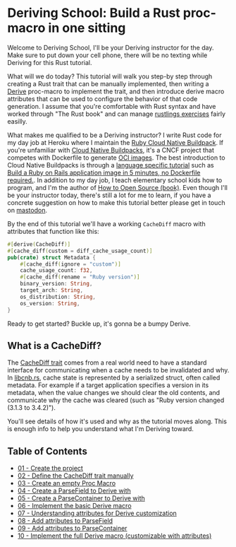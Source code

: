 # Deriving School: Build a Rust proc-macro in one sitting

Welcome to Deriving School, I'll be your Deriving instructor for the day. Make sure to put down your cell phone, there will be no texting while Deriving for this Rust tutorial.

What will we do today? This tutorial will walk you step-by step through creating a Rust trait that can be manually implemented, then writing a [Derive]() proc-macro to implement the trait, and then introduce derive macro attributes that can be used to configure the behavior of that code generation. I assume that you're comfortable with Rust syntax and have worked through "The Rust book" and can manage [rustlings exercises](https://github.com/rust-lang/rustlings) fairly easilly.

What makes me qualified to be a Deriving instructor? I write Rust code for my day job at Heroku where I maintain the [Ruby Cloud Native Buildpack](https://github.com/heroku/buildpacks-ruby). If you're unfamiliar with [Cloud Native Buildpacks](https://buildpacks.io/), it's a CNCF project that competes with Dockerfile to generate [OCI images](https://opencontainers.org/). The best introduction to Cloud Native Buildpacks is through a [language specific tutorial](https://github.com/heroku/buildpacks/blob/main/docs/README.md#use) such as [Build a Ruby on Rails application image in 5 minutes, no Dockerfile required.](https://github.com/heroku/buildpacks/blob/main/docs/ruby/README.md). In addition to my day job, I teach elementary school kids how to program, and I'm the author of [How to Open Source (book)](http://howtoopensource.dev/). Even though I'll be your instructor today, there's still a lot for me to learn, if you have a concrete suggestion on how to make this tutorial better please get in touch on [mastodon](https://ruby.social/@schneems).

By the end of this tutorial we'll have a working `CacheDiff` macro with attributes that function like this:

```rust
#[derive(CacheDiff)]
#[cache_diff(custom = diff_cache_usage_count)]
pub(crate) struct Metadata {
    #[cache_diff(ignore = "custom")]
    cache_usage_count: f32,
    #[cache_diff(rename = "Ruby version")]
    binary_version: String,
    target_arch: String,
    os_distribution: String,
    os_version: String,
}
```

Ready to get started? Buckle up, it's gonna be a bumpy Derive.

## What is a CacheDiff?

The [CacheDiff trait](https://crates.io/crates/cache_diff) comes from a real world need to have a standard interface for communicating when a cache needs to be invalidated and why. In [libcnb.rs](https://crates.io/crates/libcnb), cache state is represented by a serialized struct, often called metadata. For example if a target application specifies a version in its metadata, when the value changes we should clear the old contents, and communicate why the cache was cleared (such as "Ruby version changed (3.1.3 to 3.4.2)").

You'll see details of how it's used and why as the tutorial moves along. This is enough info to help you understand what I'm Deriving toward.

## Table of Contents

- [01 - Create the project](#chapter_01)
- [02 - Define the CacheDiff trait manually](#chapter_02)
- [03 - Create an empty Proc Macro](#chapter_03)
- [04 - Create a ParseField to Derive with](#chapter_04)
- [05 - Create a ParseContainer to Derive with](#chapter_05)
- [06 - Implement the basic Derive macro](#chapter_06)
- [07 - Understanding attributes for Derive customization](#chapter_07)
- [08 - Add attributes to ParseField](#chapter_08)
- [09 - Add attributes to ParseContainer](#chapter_09)
- [10 - Implement the full Derive macro (customizable with attributes)](#chapter_10)
